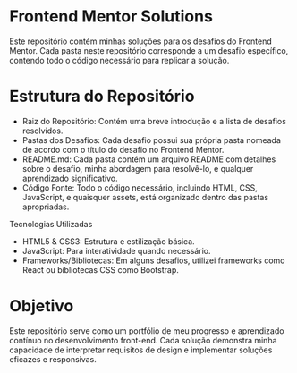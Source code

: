 # Frontend Mentor Solutions
Este repositório contém minhas soluções para os desafios do Frontend Mentor. Cada pasta neste repositório corresponde a um desafio específico, contendo todo o código necessário para replicar a solução.

# Estrutura do Repositório

* Raiz do Repositório: Contém uma breve introdução e a lista de desafios resolvidos.
* Pastas dos Desafios: Cada desafio possui sua própria pasta nomeada de acordo com o título do desafio no Frontend Mentor.
* README.md: Cada pasta contém um arquivo README com detalhes sobre o desafio, minha abordagem para resolvê-lo, e qualquer aprendizado significativo.
* Código Fonte: Todo o código necessário, incluindo HTML, CSS, JavaScript, e quaisquer assets, está organizado dentro das pastas apropriadas.

Tecnologias Utilizadas

* HTML5 & CSS3: Estrutura e estilização básica.
* JavaScript: Para interatividade quando necessário.
* Frameworks/Bibliotecas: Em alguns desafios, utilizei frameworks como React ou bibliotecas CSS como Bootstrap.

# Objetivo

Este repositório serve como um portfólio de meu progresso e aprendizado contínuo no desenvolvimento front-end. Cada solução demonstra minha capacidade de interpretar requisitos de design e implementar soluções eficazes e responsivas.
